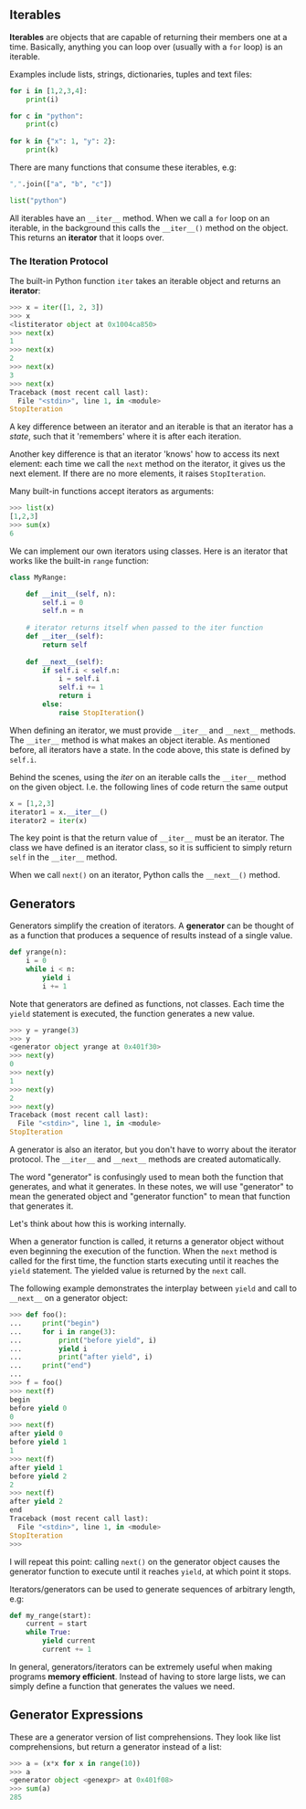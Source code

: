 
## Iterables
**Iterables** are objects that are capable of returning their members one at a time. Basically, anything you can loop over (usually with a `for` loop) is an iterable.

Examples include lists, strings, dictionaries, tuples and text files:

```python
for i in [1,2,3,4]:
	print(i)

for c in "python":
	print(c)
	
for k in {"x": 1, "y": 2}:
	print(k)
```
There are many functions that consume these iterables, e.g:
```python
",".join(["a", "b", "c"])

list("python")
```

All iterables have an `__iter__` method. When we call a `for` loop on an iterable, in the background this calls the `__iter__()` method on the object. This returns an **iterator** that it loops over. 

### The Iteration Protocol
The built-in Python function `iter` takes an iterable object and returns an **iterator**:
```python
>>> x = iter([1, 2, 3])
>>> x
<listiterator object at 0x1004ca850>
>>> next(x)
1
>>> next(x)
2
>>> next(x)
3
>>> next(x)
Traceback (most recent call last):
  File "<stdin>", line 1, in <module>
StopIteration
```
A key difference between an iterator and an iterable is that an iterator has a *state*, such that it 'remembers' where it is after each iteration. 

Another key difference is that an iterator 'knows' how to access its next element: each time we call the `next` method on the iterator, it gives us the next element. If there are no more elements, it raises `StopIteration`.

Many built-in functions accept iterators as arguments:
```py
>>> list(x)
[1,2,3]
>>> sum(x)
6
```

We can implement our own iterators using classes. Here is an iterator that works like the built-in `range` function:

```python
class MyRange:

	def __init__(self, n):
		self.i = 0
		self.n = n
		
	# iterator returns itself when passed to the iter function
	def __iter__(self):
		return self
		
	def __next__(self):
		if self.i < self.n:
			i = self.i
			self.i += 1
			return i 
		else:
			raise StopIteration()
```
When defining an iterator, we must provide  `__iter__` and `__next__` methods. The `__iter__` method is what makes an object iterable. 
As mentioned before, all iterators have a state. In the code above, this state is defined by `self.i`. 

Behind the scenes, using the *iter* on an iterable calls the `__iter__` method on the given object. I.e. the following lines of code return the same output
```python
x = [1,2,3]
iterator1 = x.__iter__()
iterator2 = iter(x)
```

The key point is that the return value of `__iter__` must be an iterator. The class we have defined is an iterator class, so it is sufficient to simply return `self` in the `__iter__` method.

When we call `next()` on an iterator, Python calls the `__next__()` method.

## Generators
Generators simplify the creation of iterators.  A **generator** can be thought of as a function that produces a sequence of results instead of a single value.

```python
def yrange(n):
	i = 0
	while i < n:
		yield i
		i += 1
```
Note that generators are defined as functions, not classes. Each time the `yield` statement is executed, the function generates a new value.
```py
>>> y = yrange(3)
>>> y
<generator object yrange at 0x401f30>
>>> next(y)
0
>>> next(y)
1
>>> next(y)
2
>>> next(y)
Traceback (most recent call last):
  File "<stdin>", line 1, in <module>
StopIteration
```
A generator is also an iterator, but you don't have to worry about the iterator protocol. The `__iter__` and `__next__` methods are created automatically.

The word "generator" is confusingly used to mean both the function that generates, and what it generates. In these notes, we will use "generator" to mean the generated object and "generator function" to mean that function that generates it.

Let's think about how this is working internally.

When a generator function is called, it returns a generator object without even beginning the execution of the function. When the `next` method is called for the first time, the function starts executing until it reaches the `yield` statement. The yielded value is returned by the `next` call.

The following example demonstrates the interplay between `yield` and call to `__next__` on a generator object:
```py
>>> def foo():
...     print("begin")
...     for i in range(3):
...         print("before yield", i)
...         yield i
...         print("after yield", i)
...     print("end")
...
>>> f = foo()
>>> next(f)
begin
before yield 0
0
>>> next(f)
after yield 0
before yield 1
1
>>> next(f)
after yield 1
before yield 2
2
>>> next(f)
after yield 2
end
Traceback (most recent call last):
  File "<stdin>", line 1, in <module>
StopIteration
>>>
```
I will repeat this point: calling `next()` on the generator object causes the generator function to execute until it reaches `yield`, at which point it stops.

Iterators/generators can be used to generate sequences of arbitrary length, e.g:

```python
def my_range(start):
	current = start
	while True:
		yield current
		current += 1
```
In general, generators/iterators can be extremely useful when making programs **memory efficient**. Instead of having to store large lists, we can simply define a function that generates the values we need.
## Generator Expressions
These are a generator version of list comprehensions. They look like list comprehensions, but return a generator instead of a list:

```py
>>> a = (x*x for x in range(10))
>>> a
<generator object <genexpr> at 0x401f08>
>>> sum(a)
285
```

